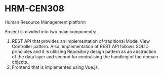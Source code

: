 # HRM-CEN308
Human Resource Management platform

Project is divided into two main components:
1. REST API that provides an implementation of traditional Model View Controller pattern. Also, implementation of REST API follows SOLID principles and it is utilizing Repository design pattern as an abstraction of the data layer and second for centralising the handling of the domain objects..
2. Frontend that is implemented using Vue.js.
